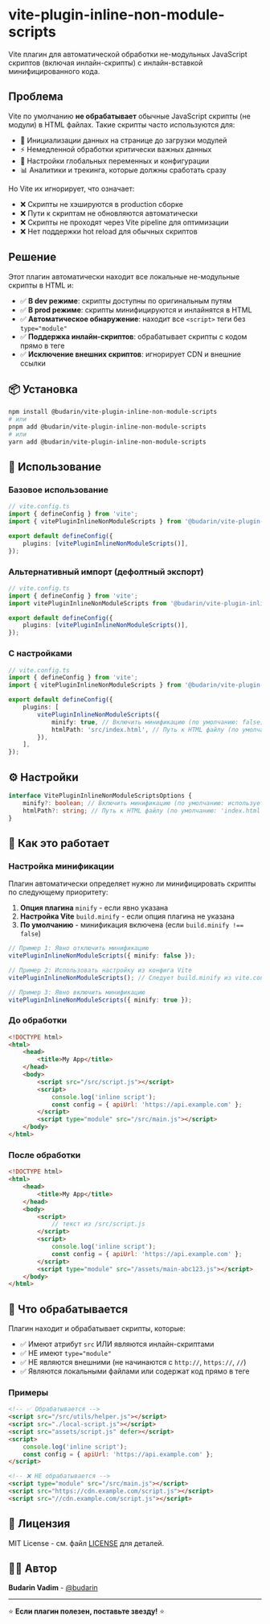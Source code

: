 # vite-plugin-inline-non-module-scripts

Vite плагин для автоматической обработки не-модульных JavaScript скриптов (включая инлайн-скрипты) с инлайн-вставкой минифицированного кода.

## Проблема

Vite по умолчанию **не обрабатывает** обычные JavaScript скрипты (не модули) в HTML файлах. Такие скрипты часто используются для:

- 🔧 Инициализации данных на странице до загрузки модулей
- ⚡ Немедленной обработки критически важных данных
- 🎯 Настройки глобальных переменных и конфигурации
- 📊 Аналитики и трекинга, которые должны сработать сразу

Но Vite их игнорирует, что означает:

- ❌ Скрипты не хэшируются в production сборке
- ❌ Пути к скриптам не обновляются автоматически
- ❌ Скрипты не проходят через Vite pipeline для оптимизации
- ❌ Нет поддержки hot reload для обычных скриптов

## Решение

Этот плагин автоматически находит все локальные не-модульные скрипты в HTML и:

- ✅ **В dev режиме**: скрипты доступны по оригинальным путям
- ✅ **В prod режиме**: скрипты минифицируются и инлайнятся в HTML
- ✅ **Автоматическое обнаружение**: находит все `<script>` теги без `type="module"`
- ✅ **Поддержка инлайн-скриптов**: обрабатывает скрипты с кодом прямо в теге
- ✅ **Исключение внешних скриптов**: игнорирует CDN и внешние ссылки

## 📦 Установка

```bash
npm install @budarin/vite-plugin-inline-non-module-scripts
# или
pnpm add @budarin/vite-plugin-inline-non-module-scripts
# или
yarn add @budarin/vite-plugin-inline-non-module-scripts
```

## 🔧 Использование

### Базовое использование

```typescript
// vite.config.ts
import { defineConfig } from 'vite';
import { vitePluginInlineNonModuleScripts } from '@budarin/vite-plugin-inline-non-module-scripts';

export default defineConfig({
    plugins: [vitePluginInlineNonModuleScripts()],
});
```

### Альтернативный импорт (дефолтный экспорт)

```typescript
// vite.config.ts
import { defineConfig } from 'vite';
import vitePluginInlineNonModuleScripts from '@budarin/vite-plugin-inline-non-module-scripts';

export default defineConfig({
    plugins: [vitePluginInlineNonModuleScripts()],
});
```

### С настройками

```typescript
// vite.config.ts
import { defineConfig } from 'vite';
import { vitePluginInlineNonModuleScripts } from '@budarin/vite-plugin-inline-non-module-scripts';

export default defineConfig({
    plugins: [
        vitePluginInlineNonModuleScripts({
            minify: true, // Включить минификацию (по умолчанию: false)
            htmlPath: 'src/index.html', // Путь к HTML файлу (по умолчанию: 'index.html')
        }),
    ],
});
```

## ⚙️ Настройки

```typescript
interface VitePluginInlineNonModuleScriptsOptions {
    minify?: boolean; // Включить минификацию (по умолчанию: использует настройку build.minify из конфига Vite)
    htmlPath?: string; // Путь к HTML файлу (по умолчанию: 'index.html')
}
```

## 📝 Как это работает

### Настройка минификации

Плагин автоматически определяет нужно ли минифицировать скрипты по следующему приоритету:

1. **Опция плагина** `minify` - если явно указана
2. **Настройка Vite** `build.minify` - если опция плагина не указана
3. **По умолчанию** - минификация включена (если `build.minify !== false`)

```typescript
// Пример 1: Явно отключить минификацию
vitePluginInlineNonModuleScripts({ minify: false });

// Пример 2: Использовать настройку из конфига Vite
vitePluginInlineNonModuleScripts(); // Следует build.minify из vite.config.ts

// Пример 3: Явно включить минификацию
vitePluginInlineNonModuleScripts({ minify: true });
```

### До обработки

```html
<!DOCTYPE html>
<html>
    <head>
        <title>My App</title>
    </head>
    <body>
        <script src="/src/script.js"></script>
        <script>
            console.log('inline script');
            const config = { apiUrl: 'https://api.example.com' };
        </script>
        <script type="module" src="/src/main.js"></script>
    </body>
</html>
```

### После обработки

```html
<!DOCTYPE html>
<html>
    <head>
        <title>My App</title>
    </head>
    <body>
        <script>
            // текст из /src/script.js
        </script>
        <script>
            console.log('inline script');
            const config = { apiUrl: 'https://api.example.com' };
        </script>
        <script type="module" src="/assets/main-abc123.js"></script>
    </body>
</html>
```

## 🎯 Что обрабатывается

Плагин находит и обрабатывает скрипты, которые:

- ✅ Имеют атрибут `src` ИЛИ являются инлайн-скриптами
- ✅ НЕ имеют `type="module"`
- ✅ НЕ являются внешними (не начинаются с `http://`, `https://`, `//`)
- ✅ Являются локальными файлами или содержат код прямо в теге

### Примеры

```html
<!-- ✅ Обрабатывается -->
<script src="/src/utils/helper.js"></script>
<script src="./local-script.js"></script>
<script src="assets/script.js" defer></script>
<script>
    console.log('inline script');
    const config = { apiUrl: 'https://api.example.com' };
</script>

<!-- ❌ НЕ обрабатывается -->
<script type="module" src="/src/main.js"></script>
<script src="https://cdn.example.com/script.js"></script>
<script src="//cdn.example.com/script.js"></script>
```

## 📄 Лицензия

MIT License - см. файл [LICENSE](LICENSE) для деталей.

## 👨‍💻 Автор

**Budarin Vadim** - [@budarin](https://github.com/budarin)

---

⭐ **Если плагин полезен, поставьте звезду!** ⭐
